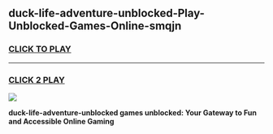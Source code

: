 
## duck-life-adventure-unblocked-Play-Unblocked-Games-Online-smqjn
<h3>
<a href="https://premium76.site?title=duck-life-adventure-unblocked&ref=25A">CLICK TO PLAY</a></h3>
<hr>

<h3>
<a href="https://premium76.site?title=duck-life-adventure-unblocked&ref=25A">CLICK 2 PLAY</a>
  
</h3>

<a href="https://premium76.site?title=duck-life-adventure-unblocked&ref=25A"><img src="https://clearcache.store/games.png"></a>


**duck-life-adventure-unblocked games unblocked: Your Gateway to Fun and Accessible Online Gaming**
